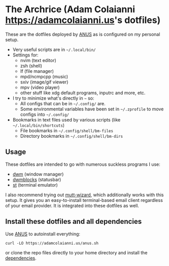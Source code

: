 # The Archrice (Adam Colaianni <https://adamcolaianni.us>'s dotfiles)

These are the dotfiles deployed by [ANUS](https://github.com/AdamColaianni/AdamsNewUserSystem) as is
configured on my personal setup.

- Very useful scripts are in `~/.local/bin/`
- Settings for:
	- nvim (text editor)
	- zsh (shell)
	- lf (file manager)
	- mpd/ncmpcpp (music)
	- sxiv (image/gif viewer)
	- mpv (video player)
	- other stuff like xdg default programs, inputrc and more, etc.
- I try to minimize what's directly in `~` so:
	- All configs that can be in `~/.config/` are.
	- Some environmental variables have been set in `~/.zprofile` to move configs into `~/.config/`
- Bookmarks in text files used by various scripts (like `~/.local/bin/shortcuts`)
	- File bookmarks in `~/.config/shell/bm-files`
	- Directory bookmarks in `~/.config/shell/bm-dirs`

## Usage

These dotfiles are intended to go with numerous suckless programs I use:

- [dwm](https://github.com/AdamColaianni/dwm) (window manager)
- [dwmblocks](https://github.com/AdamColaianni/dwmblocks) (statusbar)
- [st](https://github.com/AdamColaianni/st) (terminal emulator)

I also recommend trying out
[mutt-wizard](https://github.com/lukesmithxyz/mutt-wizard), which additionally
works with this setup. It gives you an easy-to-install terminal-based email
client regardless of your email provider. It is integrated into these dotfiles
as well.

## Install these dotfiles and all dependencies

Use [ANUS](https://github.com/AdamColaianni/AdamsNewUserSystem) to autoinstall everything:

```
curl -LO https://adamcolaianni.us/anus.sh
```

or clone the repo files directly to your home directory and install the
[dependencies](https://github.com/AdamColaianni/AdamsNewUserSystem/blob/master/progs.csv).
